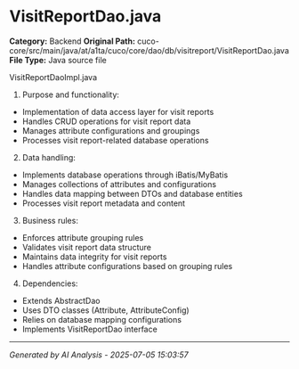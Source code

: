 # VisitReportDao.java

**Category:** Backend
**Original Path:** cuco-core/src/main/java/at/a1ta/cuco/core/dao/db/visitreport/VisitReportDao.java
**File Type:** Java source file

VisitReportDaoImpl.java
1. Purpose and functionality:
- Implementation of data access layer for visit reports
- Handles CRUD operations for visit report data
- Manages attribute configurations and groupings
- Processes visit report-related database operations

2. Data handling:
- Implements database operations through iBatis/MyBatis
- Manages collections of attributes and configurations
- Handles data mapping between DTOs and database entities
- Processes visit report metadata and content

3. Business rules:
- Enforces attribute grouping rules
- Validates visit report data structure
- Maintains data integrity for visit reports
- Handles attribute configurations based on grouping rules

4. Dependencies:
- Extends AbstractDao
- Uses DTO classes (Attribute, AttributeConfig)
- Relies on database mapping configurations
- Implements VisitReportDao interface

---
*Generated by AI Analysis - 2025-07-05 15:03:57*
